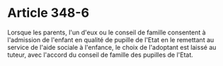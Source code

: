 # Article 348-6

Lorsque les parents, l'un d'eux ou le conseil de famille consentent à l'admission de l'enfant en qualité de pupille de l'Etat en le remettant au service de l'aide sociale à l'enfance, le choix de l'adoptant est laissé au tuteur, avec l'accord du conseil de famille des pupilles de l'Etat.
